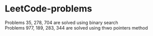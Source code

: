 # LeetCode-problems
Problems 35, 278, 704 are solved using binary search <br />
Problems 977, 189, 283, 344 are solved using thwo pointers method
